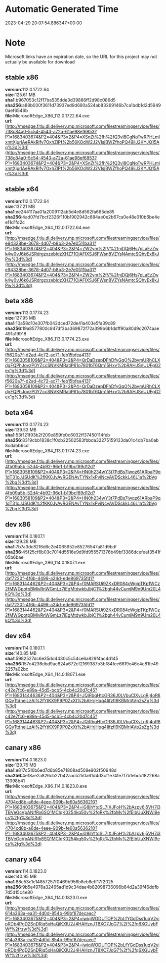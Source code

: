 # Automatic Generated Time
2023-04-29 20:07:54.886347+00:00

# Note
Microsoft links have an expiration date, so the URL for this project may not actually be available for download

## stable x86
**version**:112.0.1722.64  
**size**:125.61 MB  
**sha1**:b967053c12f17ba535dde3d39886ff2d98c086d5  
**sha256**:a88b000f3611d73937ed9d690a524ab83269146b7ca1bdb1d2d59490aef6546b  
**file**:MicrosoftEdge_X86_112.0.1722.64.exe  
**url**:[http://msedge.f.tlu.dl.delivery.mp.microsoft.com/filestreamingservice/files/738c84a0-5c54-4543-a72a-61ae98ef6853?P1=1683403674&P2=404&P3=2&P4=XSnZt%2fh%2fQ3vl8CgNoTwRPHLmlxmtXjurlAeRAkRjfv7OxhZlPf%2b56KOdW2J2VIsjBWZfhoPQ49iiJ2KYJQ15Ag%3d%3d](http://msedge.f.tlu.dl.delivery.mp.microsoft.com/filestreamingservice/files/738c84a0-5c54-4543-a72a-61ae98ef6853?P1=1683403674&P2=404&P3=2&P4=XSnZt%2fh%2fQ3vl8CgNoTwRPHLmlxmtXjurlAeRAkRjfv7OxhZlPf%2b56KOdW2J2VIsjBWZfhoPQ49iiJ2KYJQ15Ag%3d%3d)  

## stable x64
**version**:112.0.1722.64  
**size**:137.21 MB  
**sha1**:ee244117aa01a2009112ab5d4e8d562fa665de85  
**sha256**:4ad07fd7bcf2326f110b1902942c884ae0e2b67ca0e48e010b6be4ee11d1fd2c  
**file**:MicrosoftEdge_X64_112.0.1722.64.exe  
**url**:[http://msedge.f.tlu.dl.delivery.mp.microsoft.com/filestreamingservice/files/e94328be-3678-4d07-b8b3-2e7e0511ba31?P1=1683403674&P2=404&P3=2&P4=ZW2ym%2fV%2fnjDQj6Hs7pLaEzZwk4w0vJ6k6JSRdrgzxzebIdzXHZ71OjAFIXSJ6FWsn8VZYsNAmtcSQhvEx8kJPw%3d%3d](http://msedge.f.tlu.dl.delivery.mp.microsoft.com/filestreamingservice/files/e94328be-3678-4d07-b8b3-2e7e0511ba31?P1=1683403674&P2=404&P3=2&P4=ZW2ym%2fV%2fnjDQj6Hs7pLaEzZwk4w0vJ6k6JSRdrgzxzebIdzXHZ71OjAFIXSJ6FWsn8VZYsNAmtcSQhvEx8kJPw%3d%3d)  

## beta x86
**version**:113.0.1774.23  
**size**:127.95 MB  
**sha1**:10a58d10e307fb042dced72de41a403e5fa39c89  
**sha256**:19a8577800c947df3ba369872f72a399b6b1ddff90a80d9c2074aae491a19918  
**file**:MicrosoftEdge_X86_113.0.1774.23.exe  
**url**:[http://msedge.f.tlu.dl.delivery.mp.microsoft.com/filestreamingservice/files/f5620a7f-d2ad-4c72-ac71-feb15bfea413?P1=1683058109&P2=404&P3=2&P4=QrDaDzepDFhDfyGqO%2bymURhCLXdgFQPhJovzP0YZccSNVKMRatiP61o7801bT6Qm15Hxv%2bRAHJSnUUFgG2ex1g%3d%3d](http://msedge.f.tlu.dl.delivery.mp.microsoft.com/filestreamingservice/files/f5620a7f-d2ad-4c72-ac71-feb15bfea413?P1=1683058109&P2=404&P3=2&P4=QrDaDzepDFhDfyGqO%2bymURhCLXdgFQPhJovzP0YZccSNVKMRatiP61o7801bT6Qm15Hxv%2bRAHJSnUUFgG2ex1g%3d%3d)  

## beta x64
**version**:113.0.1774.23  
**size**:139.53 MB  
**sha1**:53f121f93b2f209e859fe0c6032ff37450114feb  
**sha256**:8319cbb1838c1f0cb22502583fbbda32275159133da01c4db7ba0ab8cdabb6cd  
**file**:MicrosoftEdge_X64_113.0.1774.23.exe  
**url**:[http://msedge.f.tlu.dl.delivery.mp.microsoft.com/filestreamingservice/files/4fb09a5b-52d4-4b92-96e1-b19bcf89d12d?P1=1683058109&P2=404&P3=2&P4=HN0h234wY3t7PdBs7lwqz61ARbaP9q1dT31cJJSUdK%2fKK0JvAvRGENAvTYNx1xPviNcyAVDSckkL46L1a%2bVg%2bg%3d%3d](http://msedge.f.tlu.dl.delivery.mp.microsoft.com/filestreamingservice/files/4fb09a5b-52d4-4b92-96e1-b19bcf89d12d?P1=1683058109&P2=404&P3=2&P4=HN0h234wY3t7PdBs7lwqz61ARbaP9q1dT31cJJSUdK%2fKK0JvAvRGENAvTYNx1xPviNcyAVDSckkL46L1a%2bVg%2bg%3d%3d)  

## dev x86
**version**:114.0.1807.1  
**size**:129.28 MB  
**sha1**:7b7a3dc82f6d6c2e4065952e85276547a81d9bdf  
**sha256**:45f25cf6b03c7014d5516e9d9fd955571376b49bf3386dcefeaf3541f05b6bae  
**file**:MicrosoftEdge_X86_114.0.1807.1.exe  
**url**:[http://msedge.f.tlu.dl.delivery.mp.microsoft.com/filestreamingservice/files/daf7220f-4f6b-4496-a24d-ede969735fd1?P1=1683144462&P2=404&P3=2&P4=f0MARSUi9ZKxDR084cWgipTKp1WCz2fMWGpotpBMivRnWGmLz7iEgMtdwkbJbjC1%2bgh44vCumjM9n9Um20L4kQ%3d%3d](http://msedge.f.tlu.dl.delivery.mp.microsoft.com/filestreamingservice/files/daf7220f-4f6b-4496-a24d-ede969735fd1?P1=1683144462&P2=404&P3=2&P4=f0MARSUi9ZKxDR084cWgipTKp1WCz2fMWGpotpBMivRnWGmLz7iEgMtdwkbJbjC1%2bgh44vCumjM9n9Um20L4kQ%3d%3d)  

## dev x64
**version**:114.0.1807.1  
**size**:140.85 MB  
**sha1**:5982527dc6e35dd4430c5c54ce6a829f4ac4d145  
**sha256**:157e4236dbd9ac824a672cf2169387b3bf84fee6819e46c4c81fe492257a02bc  
**file**:MicrosoftEdge_X64_114.0.1807.1.exe  
**url**:[http://msedge.f.tlu.dl.delivery.mp.microsoft.com/filestreamingservice/files/c42e7fc6-e89a-45d5-bcb5-4cb4c20d7c45?P1=1683144463&P2=404&P3=2&P4=JQjRbqHtcGR36J0LVbuClXvLqRj4oR8GQyTtdneiLzAi%2fYtKX9P9P0ZxXt%2bAHrjHoq4Iifzfl9KBMrIAVp2sZg%3d%3d](http://msedge.f.tlu.dl.delivery.mp.microsoft.com/filestreamingservice/files/c42e7fc6-e89a-45d5-bcb5-4cb4c20d7c45?P1=1683144463&P2=404&P3=2&P4=JQjRbqHtcGR36J0LVbuClXvLqRj4oR8GQyTtdneiLzAi%2fYtKX9P9P0ZxXt%2bAHrjHoq4Iifzfl9KBMrIAVp2sZg%3d%3d)  

## canary x86
**version**:114.0.1823.0  
**size**:129.76 MB  
**sha1**:e817c510b6ed7d6b85e71808ad508e902f50948d  
**sha256**:4ef8ae2a826cb27b42aacb250a61d4d3cf1e74fe717b1ebdc182268a13098b41  
**file**:MicrosoftEdge_X86_114.0.1823.0.exe  
**url**:[http://msedge.f.tlu.dl.delivery.mp.microsoft.com/filestreamingservice/files/4704cd8b-a6de-4eee-909b-fe60a5636210?P1=1683403675&P2=404&P3=2&P4=iG8jhYtdSL7IXJFoH%2bAzpv6j5VH7i3TBVeGcVpANIfRx6SQ1MClqK0254kq50v%2fgRk%2fbMv%2fEIbUuXNWi9ecs%2fg%3d%3d](http://msedge.f.tlu.dl.delivery.mp.microsoft.com/filestreamingservice/files/4704cd8b-a6de-4eee-909b-fe60a5636210?P1=1683403675&P2=404&P3=2&P4=iG8jhYtdSL7IXJFoH%2bAzpv6j5VH7i3TBVeGcVpANIfRx6SQ1MClqK0254kq50v%2fgRk%2fbMv%2fEIbUuXNWi9ecs%2fg%3d%3d)  

## canary x64
**version**:114.0.1823.0  
**size**:140.95 MB  
**sha1**:88c53c1e14857257f0469b956b8eb8eff17f2025  
**sha256**:9b5e4976a32465ad1d9c34dae4b82098736096b84d2a39f46ddfb7d5d15c4e80  
**file**:MicrosoftEdge_X64_114.0.1823.0.exe  
**url**:[http://msedge.f.tlu.dl.delivery.mp.microsoft.com/filestreamingservice/files/614a363a-ea31-4d0d-854b-99bf87decaec?P1=1683403675&P2=404&P3=2&P4=iwiqWODUTOP%2bLfYGdDss1uqV2yipRDb4PgD2SnDRiq5xHaQiKXlU2J4HAHznJT8XC7JoG7%2f%2fq6XGUybFWf%2frzw%3d%3d](http://msedge.f.tlu.dl.delivery.mp.microsoft.com/filestreamingservice/files/614a363a-ea31-4d0d-854b-99bf87decaec?P1=1683403675&P2=404&P3=2&P4=iwiqWODUTOP%2bLfYGdDss1uqV2yipRDb4PgD2SnDRiq5xHaQiKXlU2J4HAHznJT8XC7JoG7%2f%2fq6XGUybFWf%2frzw%3d%3d)  


